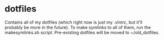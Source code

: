 # dotfiles

Contains all of my dotfiles (which right now is just my .vimrc, but it'll probably be more in the future).
To make symlinks to all of them, run the makesymlinks.sh script. Pre-existing dotfiles will be moved to ~/old_dotfiles.
